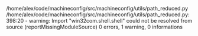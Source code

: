 /home/alex/code/machineconfig/src/machineconfig/utils/path_reduced.py
  /home/alex/code/machineconfig/src/machineconfig/utils/path_reduced.py:398:20 - warning: Import "win32com.shell.shell" could not be resolved from source (reportMissingModuleSource)
0 errors, 1 warning, 0 informations
